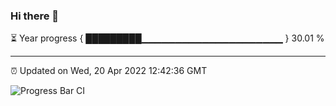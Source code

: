 ### Hi there 👋

⏳ Year progress { █████████▁▁▁▁▁▁▁▁▁▁▁▁▁▁▁▁▁▁▁▁▁ } 30.01 %

---

⏰ Updated on Wed, 20 Apr 2022 12:42:36 GMT

![Progress Bar CI](https://github.com/ZhaoGui/ZhaoGui/workflows/Progress%20Bar%20CI/badge.svg)
